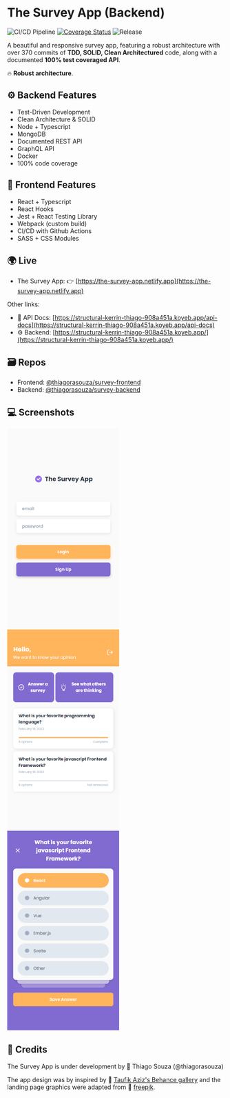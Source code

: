 # The Survey App (Backend)

![CI/CD Pipeline](https://github.com/thiagorasouza/survey-backend/actions/workflows/ci-cd-pipeline.yml/badge.svg)
[![Coverage Status](https://coveralls.io/repos/github/thiagorasouza/survey-backend/badge.svg?branch=main)](https://coveralls.io/github/thiagorasouza/survey-backend?branch=main)
![Release](https://img.shields.io/github/v/tag/thiagorasouza/survey-backend?label=release)

A beautiful and responsive survey app, featuring a robust architecture with over 370 commits of **TDD, SOLID, Clean Architectured** code, along with a documented **100% test coveraged API**.

:fire: **Robust architecture**.

## :gear: Backend Features

- Test-Driven Development
- Clean Architecture & SOLID
- Node + Typescript
- MongoDB
- Documented REST API
- GraphQL API
- Docker
- 100% code coverage

## :iphone: Frontend Features

- React + Typescript
- React Hooks
- Jest + React Testing Library
- Webpack (custom build)
- CI/CD with Github Actions
- SASS + CSS Modules

## :earth_africa: Live

- The Survey App: :point_right: [https://the-survey-app.netlify.app](https://the-survey-app.netlify.app)

Other links:

- :book: API Docs: [https://structural-kerrin-thiago-908a451a.koyeb.app/api-docs](https://structural-kerrin-thiago-908a451a.koyeb.app/api-docs)
- :gear: Backend: [https://structural-kerrin-thiago-908a451a.koyeb.app/](https://structural-kerrin-thiago-908a451a.koyeb.app/)

## :card_file_box: Repos

- Frontend: [@thiagorasouza/survey-frontend](https://github.com/thiagorasouza/survey-frontend)
- Backend: [@thiagorasouza/survey-backend](https://github.com/thiagorasouza/survey-backend)

## :computer: Screenshots

[<img src="docs/login.png?raw=true" width="260"  alt=" Login page" />](https://github.com/thiagorasouza/survey-frontend/blob/main/docs/login.png?raw=true)
[<img src="docs/surveys.png?raw=true" width="260" alt=" Surveys page" />](https://github.com/thiagorasouza/survey-frontend/blob/main/docs/surveys.png?raw=true)
[<img src="docs/survey-question.png?raw=true" width="260" alt="Survey question page" />](https://github.com/thiagorasouza/survey-frontend/blob/main/docs/survey-question.png?raw=true)

## :wrench: Credits

The Survey App is under development by :rocket: Thiago Souza (@thiagorasouza)

The app design was by inspired by :link: [Taufik Aziz's Behance gallery](https://www.behance.net/gallery/127836193/Surveio-Mobile-App-Design) and the landing page graphics were adapted from :link: [freepik](https://www.freepik.com/free-vector/people-checking-giant-check-list-background_4058655.htm).

